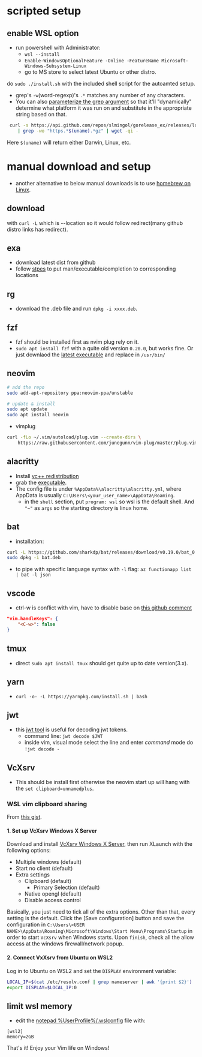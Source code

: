 
# scripted setup

## enable WSL option
* run powershell with Administrator: 
  * `wsl --install`
  * `Enable-WindowsOptionalFeature -Online -FeatureName Microsoft-Windows-Subsystem-Linux`
  * go to MS store to select latest Ubuntu or other distro.

do `sudo ./install.sh` with the included shell script for the autoamted setup.

* grep's `-w`(word-regexp)'s `.*` matches any number of any characters.
* You can also [parameterize the grep argument](https://stackoverflow.com/a/67497561/1486742) so that it'll "dynamically" determine what platform it was run on and substitute in the appropriate string based on that.

``` bash
 curl -s https://api.github.com/repos/slmingol/gorelease_ex/releases/latest \
    | grep -wo "https.*$(uname).*gz" | wget -qi -
```

Here `$(uname)` will return either Darwin, Linux, etc.

# manual download and setup
* another alternative to below manual downloads is to use [homebrew on Linux](https://docs.brew.sh/Homebrew-on-Linux).

## download

with `curl -L` which is --location so it would follow redirect(many github distro links has redirect).

## exa

* download latest dist from github
* follow [stpes](https://the.exa.website/install/linux) to put man/executable/completion to corresponding locations

## rg

* download the .deb file and run `dpkg -i xxxx.deb`.

## fzf

* fzf should be installed first as nvim plug rely on it.
* `sudo apt install fzf` with a quite old version `0.20.0`, but works fine. Or just downlaod the [latest executable](https://github.com/junegunn/fzf/releases?page=1) and replace in `/usr/bin/`

## neovim

```bash
# add the repo
sudo add-apt-repository ppa:neovim-ppa/unstable

# update & install
sudo apt update
sudo apt install neovim
```

* vimplug

```bash
curl -fLo ~/.vim/autoload/plug.vim --create-dirs \
    https://raw.githubusercontent.com/junegunn/vim-plug/master/plug.vim
```

## alacritty

* Install [vc++ redistribution](https://docs.microsoft.com/en-us/cpp/windows/latest-supported-vc-redist?view=msvc-170)
* grab the [executable](https://github.com/alacritty/alacritty/releases).
* The config file is under `%AppData%\alacritty\alacritty.yml`, where AppData is usually `C:\Users\<your_user_name>\AppData\Roaming`.
  * in the `shell` section, put `program: wsl` so wsl is the default shell. And `"~"` as `args` so the starting directory is linux home.

## bat

* installation:

```bash
curl -L https://github.com/sharkdp/bat/releases/download/v0.19.0/bat_0.19.0_amd64.deb --output bat.deb
sudo dpkg -i bat.deb

```

* to pipe with specific language syntax with `-l` flag: `az functionapp list | bat -l json`

## vscode

* ctrl-w is conflict with vim, have to disable base on [this github comment](https://github.com/VSCodeVim/Vim/issues/2056#issuecomment-334899171)

```json
"vim.handleKeys": {
    "<C-w>": false
}
```

## tmux

* direct `sudo apt install tmux` should get quite up to date version(3.x).

## yarn

* `curl -o- -L https://yarnpkg.com/install.sh | bash`

## jwt

* this [jwt tool](https://github.com/mike-engel/jwt-cli) is useful for decoding jwt tokens.
  * command line: `jwt decode $JWT`
  * inside vim, visual mode select the line and enter *command* mode do `!jwt decode -`

## VcXsrv

* This should be install first otherwise the neovim start up will hang with the `set clipboard=unnamedplus`.

### WSL vim clipboard sharing

From [this gist](https://gist.github.com/necojackarc/02c3c81e1525bb5dc3561f378e921541).

#### 1. Set up VcXsrv Windows X Server

Download and install [VcXsrv Windows X Server](https://sourceforge.net/projects/vcxsrv/),
then run XLaunch with the following options:

* Multiple windows (default)
* Start no client (default)
* Extra settings
  * Clipboard (default)
    * Primary Selection (default)
  * Native opengl (default)
  * Disable access control

Basically, you just need to tick all of the extra options. Other than that, every setting is the default.
Click the [Save configuration] button and save the configuration in `C:\Users\<USER NAME>\AppData\Roaming\Microsoft\Windows\Start Menu\Programs\Startup` in order to start `VcXsrv` when Windows starts.
Upon `finish`, check all the allow access at the windows firewall/network popup.

#### 2. Connect VxXsrv from Ubuntu on WSL2

Log in to Ubuntu on WSL2 and set the `DISPLAY` environment variable:

```bash
LOCAL_IP=$(cat /etc/resolv.conf | grep nameserver | awk '{print $2}')
export DISPLAY=$LOCAL_IP:0
```

## limit wsl memory
* edit the [notepad %UserProfile%/.wslconfig](https://www.koskila.net/how-to-solve-vmmem-consuming-ungodly-amounts-of-ram-when-running-docker-on-wsl/) file with:
```
[wsl2]
memory=2GB
```

That's it! Enjoy your Vim life on Windows!
